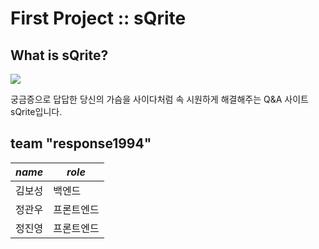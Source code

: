 # First Project :: sQrite

## What is sQrite?
![](https://img1.daumcdn.net/thumb/R1280x0/?scode=mtistory2&fname=https%3A%2F%2Fblog.kakaocdn.net%2Fdn%2FcDiBtD%2Fbtq3KdaDuNX%2FLdpUMw44j2YPYk0QS8jInK%2Fimg.jpg)

궁금증으로 답답한 당신의 가슴을 사이다처럼 속 시원하게 해결해주는 Q&A 사이트 sQrite입니다.


## team "response1994"

|*name*|*role*|
|------|---|
|김보성|백엔드|
|정관우|프론트엔드|
|정진영|프론트엔드|
